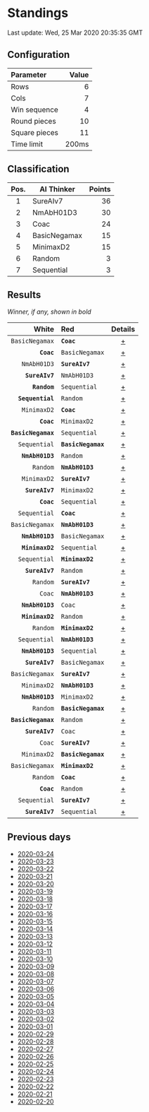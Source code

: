 # Standings

Last update: Wed, 25 Mar 2020 20:35:35 GMT

## Configuration

| Parameter      | Value             |
|:-------------- | ----------------: |
| Rows          | 6        |
| Cols          | 7        |
| Win sequence  | 4 |
| Round pieces  | 10  |
| Square pieces | 11 |
| Time limit    | 200ms     |

## Classification

| Pos. | AI Thinker | Points |
|:----:| ---------- | -----: |
| 1 | SureAIv7 | 36 |
| 2 | NmAbH01D3 | 30 |
| 3 | Coac | 24 |
| 4 | BasicNegamax | 15 |
| 5 | MinimaxD2 | 15 |
| 6 | Random | 3 |
| 7 | Sequential | 3 |

## Results

_Winner, if any, shown in bold_

| White |   Red   | Details |
| -----:|:------- | :-----: |
| `BasicNegamax` | **`Coac`** | [+](results/BasicNegamaxvsCoac.txt) |
| **`Coac`** | `BasicNegamax` | [+](results/CoacvsBasicNegamax.txt) |
| `NmAbH01D3` | **`SureAIv7`** | [+](results/NmAbH01D3vsSureAIv7.txt) |
| **`SureAIv7`** | `NmAbH01D3` | [+](results/SureAIv7vsNmAbH01D3.txt) |
| **`Random`** | `Sequential` | [+](results/RandomvsSequential.txt) |
| **`Sequential`** | `Random` | [+](results/SequentialvsRandom.txt) |
| `MinimaxD2` | **`Coac`** | [+](results/MinimaxD2vsCoac.txt) |
| **`Coac`** | `MinimaxD2` | [+](results/CoacvsMinimaxD2.txt) |
| **`BasicNegamax`** | `Sequential` | [+](results/BasicNegamaxvsSequential.txt) |
| `Sequential` | **`BasicNegamax`** | [+](results/SequentialvsBasicNegamax.txt) |
| **`NmAbH01D3`** | `Random` | [+](results/NmAbH01D3vsRandom.txt) |
| `Random` | **`NmAbH01D3`** | [+](results/RandomvsNmAbH01D3.txt) |
| `MinimaxD2` | **`SureAIv7`** | [+](results/MinimaxD2vsSureAIv7.txt) |
| **`SureAIv7`** | `MinimaxD2` | [+](results/SureAIv7vsMinimaxD2.txt) |
| **`Coac`** | `Sequential` | [+](results/CoacvsSequential.txt) |
| `Sequential` | **`Coac`** | [+](results/SequentialvsCoac.txt) |
| `BasicNegamax` | **`NmAbH01D3`** | [+](results/BasicNegamaxvsNmAbH01D3.txt) |
| **`NmAbH01D3`** | `BasicNegamax` | [+](results/NmAbH01D3vsBasicNegamax.txt) |
| **`MinimaxD2`** | `Sequential` | [+](results/MinimaxD2vsSequential.txt) |
| `Sequential` | **`MinimaxD2`** | [+](results/SequentialvsMinimaxD2.txt) |
| **`SureAIv7`** | `Random` | [+](results/SureAIv7vsRandom.txt) |
| `Random` | **`SureAIv7`** | [+](results/RandomvsSureAIv7.txt) |
| `Coac` | **`NmAbH01D3`** | [+](results/CoacvsNmAbH01D3.txt) |
| **`NmAbH01D3`** | `Coac` | [+](results/NmAbH01D3vsCoac.txt) |
| **`MinimaxD2`** | `Random` | [+](results/MinimaxD2vsRandom.txt) |
| `Random` | **`MinimaxD2`** | [+](results/RandomvsMinimaxD2.txt) |
| `Sequential` | **`NmAbH01D3`** | [+](results/SequentialvsNmAbH01D3.txt) |
| **`NmAbH01D3`** | `Sequential` | [+](results/NmAbH01D3vsSequential.txt) |
| **`SureAIv7`** | `BasicNegamax` | [+](results/SureAIv7vsBasicNegamax.txt) |
| `BasicNegamax` | **`SureAIv7`** | [+](results/BasicNegamaxvsSureAIv7.txt) |
| `MinimaxD2` | **`NmAbH01D3`** | [+](results/MinimaxD2vsNmAbH01D3.txt) |
| **`NmAbH01D3`** | `MinimaxD2` | [+](results/NmAbH01D3vsMinimaxD2.txt) |
| `Random` | **`BasicNegamax`** | [+](results/RandomvsBasicNegamax.txt) |
| **`BasicNegamax`** | `Random` | [+](results/BasicNegamaxvsRandom.txt) |
| **`SureAIv7`** | `Coac` | [+](results/SureAIv7vsCoac.txt) |
| `Coac` | **`SureAIv7`** | [+](results/CoacvsSureAIv7.txt) |
| `MinimaxD2` | **`BasicNegamax`** | [+](results/MinimaxD2vsBasicNegamax.txt) |
| `BasicNegamax` | **`MinimaxD2`** | [+](results/BasicNegamaxvsMinimaxD2.txt) |
| `Random` | **`Coac`** | [+](results/RandomvsCoac.txt) |
| **`Coac`** | `Random` | [+](results/CoacvsRandom.txt) |
| `Sequential` | **`SureAIv7`** | [+](results/SequentialvsSureAIv7.txt) |
| **`SureAIv7`** | `Sequential` | [+](results/SureAIv7vsSequential.txt) |

## Previous days

* [2020-03-24](../2020-03-24/standings.md)
* [2020-03-23](../2020-03-23/standings.md)
* [2020-03-22](../2020-03-22/standings.md)
* [2020-03-21](../2020-03-21/standings.md)
* [2020-03-20](../2020-03-20/standings.md)
* [2020-03-19](../2020-03-19/standings.md)
* [2020-03-18](../2020-03-18/standings.md)
* [2020-03-17](../2020-03-17/standings.md)
* [2020-03-16](../2020-03-16/standings.md)
* [2020-03-15](../2020-03-15/standings.md)
* [2020-03-14](../2020-03-14/standings.md)
* [2020-03-13](../2020-03-13/standings.md)
* [2020-03-12](../2020-03-12/standings.md)
* [2020-03-11](../2020-03-11/standings.md)
* [2020-03-10](../2020-03-10/standings.md)
* [2020-03-09](../2020-03-09/standings.md)
* [2020-03-08](../2020-03-08/standings.md)
* [2020-03-07](../2020-03-07/standings.md)
* [2020-03-06](../2020-03-06/standings.md)
* [2020-03-05](../2020-03-05/standings.md)
* [2020-03-04](../2020-03-04/standings.md)
* [2020-03-03](../2020-03-03/standings.md)
* [2020-03-02](../2020-03-02/standings.md)
* [2020-03-01](../2020-03-01/standings.md)
* [2020-02-29](../2020-02-29/standings.md)
* [2020-02-28](../2020-02-28/standings.md)
* [2020-02-27](../2020-02-27/standings.md)
* [2020-02-26](../2020-02-26/standings.md)
* [2020-02-25](../2020-02-25/standings.md)
* [2020-02-24](../2020-02-24/standings.md)
* [2020-02-23](../2020-02-23/standings.md)
* [2020-02-22](../2020-02-22/standings.md)
* [2020-02-21](../2020-02-21/standings.md)
* [2020-02-20](../2020-02-20/standings.md)
